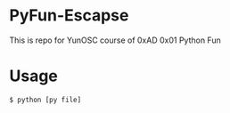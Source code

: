 # PyFun-Escapse

This is repo for YunOSC course of 0xAD 0x01 Python Fun  

# Usage
```
$ python [py file]
```
